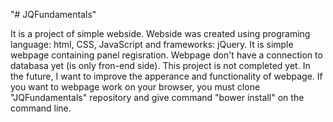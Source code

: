 "# JQFundamentals" 


  It is a project  of simple webside. Webside was created using programing language:  html, CSS,  JavaScript and frameworks: jQuery.
It is simple webpage containing  panel regisration.
 Webpage don't have  a connection  to databasa yet (is only fron-end side). This project is not completed yet.
In the future, I want to improve the  apperance and functionality of webpage. If you want to webpage work on your browser, you
must clone "JQFundamentals" repository and  give command "bower install" on the command line.

